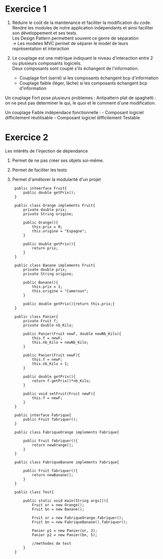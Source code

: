 # Exercice 1 

1. Réduire le coût de la maintenance et faciliter la modification du code.  
Rendre les modules de notre application indépendants et ainsi faciliter son développement et ses tests.  
Les Design Pattern permettent souvent ce genre de séparation  
-> Les modeles MVC permet de séparer le model de leurs représentation et interaction

2. Le couplage est une métrique indiquant le niveau d'interaction entre 2 ou plusieurs composants logiciels.  
Deux composants sont couplé s'ils échangent de l'information.
    - Couplage fort (serré) si les composants échangent bcp d'information
    - Couplage faible (léger, lâche) si les composants échangent bcp d'information 

Un couplage Fort pose plusieurs problemes : Antipattern plat de spaghetti : on ne peut pas determiner le qui, le quoi et le comment d'une modification.

Un couplage Faible indépendace fonctionnelle :
    - Composant logiciel difficilement réutilisable
    - Composant logiciel difficilement Testable


# Exercice 2

Les intérêts de l'injection de dépendance
1. Permet de ne pas créer ses objets soi-même.
2. Permet de faciliter les tests
3. Permet d'améliorer la modularité d'un projet

        public inteerface Fruit{
            public double getPrix();
        }

        public class Orange implements Fruit{
            private double prix;
            private String origine;

            public Orange(){
                this.prix = 0;
                this.origine = "Espagne";
            }

            public double getPrix(){
                return prix;
            }
        }

        public class Banane implements Fruit{
            private double prix;
            private String origine;

            public Banane(){
                this.prix = 1;
                this.origine = "Cameroun";
            }

            public double getPrix(){return this.prix;}
        }

        public class Panier{
            private Fruit f;
            private double nb_Kilo;

            public Panier(Fruit newF, double newNb_Kilo){
                this.f = newF;
                this.nb_Kilo = newNb_Kilo;
            }

            public Panier(Fruit newF){
                this.f = newF;
                this.nb_Kilo = 1;
            }

            public double getPrix(){
                return f.getPrix()*nb_Kilo;
            }
            
            public void setFruit(Fruit newF){
                this.f = newF;
            }
        }

        public interface Fabrique{
            public Fruit fabriquer();
        }

        public class FabriqueOrange implements Fabrique{

            public Fruit fabriquer(){
                return newOrange();
            }
        }

        public class FabriqueBanane implements Fabrique{

            public Fruit fabriquer(){
                return newBanane();
            }
        }

        public class Test{
            
            public static void main(String args[]){
                Fruit or = new Orange();
                Fruit bn = new Banane();

                Fruit or = new FabriqueOrange.fabriquer();
                Fruit bn = new FabriqueBanane().fabriquer();

                Panier p1 = new Panier(or, 3);
                Panier p2 = new Panier(bn, 5);

                //methodes de test
            }
        }